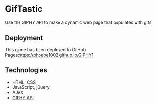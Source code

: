# GifTastic
Use the GIPHY API to make a dynamic web page that populates with gifs

## Deployment
This game has been deployed to GitHub Pages:https://phoebe1002.github.io/GIPHY1

## Technologies
* HTML, CSS
* JavaScript, jQuery
* AJAX
* [GIPHY API](https://developers.giphy.com/)
